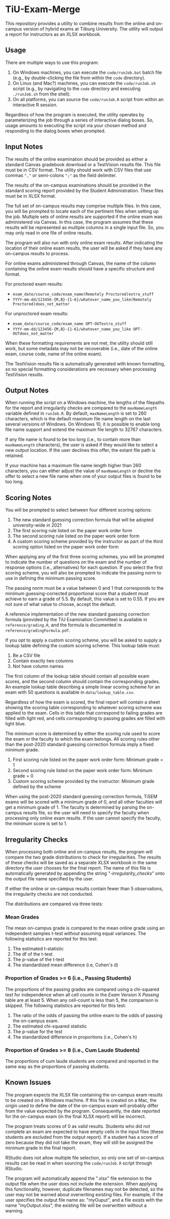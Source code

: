 # TiU-Exam-Merge

This repository provides a utility to combine results from the online and
on-campus version of hybrid exams at Tilburg University. The utility will output
a report for instructors as an XLSX workbook.

## Usage

There are multiple ways to use this program:

1. On Windows machines, you can execute the `code/runJob.bat` batch file (e.g.,
   by double-clicking the file from within the `code` directory).
1. On Linux (and Mac?) machines, you can execute the `code/runJob.sh` script
   (e.g., by navigating to the `code` directory and executing `./runJob.sh` from
   the shell).
1. On all platforms, you can source the `code/runJob.R` script from within an
   interactive R session.

Regardless of how the program is executed, the utility operates by
parameterizing the job through a series of interactive dialog boxes. So, usage
amounts to executing the script via your chosen method and responding to the
dialog boxes when prompted.

## Input Notes

The results of the online examination should be provided as either a standard
Canvas gradebook download or a TestVision results file. This file must be in CSV
format. The utility should work with CSV files that use commas `","` or
semi-colons `";"` as the field delimiter.

The results of the on-campus examinations should be provided in the standard
scoring report provided by the Student Administration. These files must be in
XLSX format.

The full set of on-campus results may comprise multiple files. In this case, you
will be prompted to locate each of the pertinent files when setting up the
job. Multiple sets of online results are supported if the online exam was
administered via Canvas. In this case, the program assumes that these results
will be represented as multiple columns in a single input file. So, you may only
read in one file of online results.

The program will also run with only online exam results. After indicating the
location of their online exam results, the user will be asked if they have any
on-campus results to process.

For online exams administered through Canvas, the name of the column containing
the online exam results should have a specific structure and format.

For proctored exam results:

- `exam_date/course_code/exam_name(Remotely Proctored)extra_stuff`
- `YYYY-mm-dd/123456-{M,B}-{1-6}/whatever_name_you_like(Remotely Proctored)does_not_matter`

For unproctored exam results:

- `exam_date/course_code/exam_name OPT-OUTextra_stuff`
- `YYYY-mm-dd/123456-{M,B}-{1-6}/whatever_name_you_like OPT-OUTdoes_not_matter`

When these formatting requirements are not met, the utility should still work,
but some metadata may not be recoverable (i.e., date of the online exam, course
code, name of the online exam).

The TestVision results file is automatically generated with known formatting, so
no special formatting considerations are necessary when processing TestVision
results.

## Output Notes

When running the script on a Windows machine, the lengths of the filepaths for
the report and irregularity checks are compared to the `maxNameLength` variable
defined in `runJob.R`. By default, `maxNameLength` is set to 260 characters,
which is the default maximum file name length on the last several versions of
Windows. On Windows 10, it is possible to enable long file name support and
extend the maximum file length to 32767 characters. 

If any file name is found to be too long (i.e., to contain more than
`maxNameLength` characters), the user is asked if they would like to select a
new output location. If the user declines this offer, the extant file path is
retained.

If your machine has a maximum file name length higher than 260 characters, you
can either adjust the value of `maxNameLength` or decline the offer to select a
new file name when one of your output files is found to be too long.

## Scoring Notes

You will be prompted to select between four different scoring options:

1. The new standard guessing correction formula that will be adopted
   university-wide in 2021
1. The first scoring rule listed on the paper work order form
1. The second scoring rule listed on the paper work order form
1. A custom scoring scheme provided by the instructor as part of the third
   scoring option listed on the paper work order form

When applying any of the first three scoring schemes, you will be prompted to
indicate the number of questions on the exam and the number of response options
(i.e., alternatives) for each question. If you select the first scoring scheme,
you will also be prompted to indicate the passing norm to use in defining the
minimum passing score. 

The passing norm must be a value between 0 and 1 that corresponds to the minimum
guessing-corrected proportional score that a student must achieve to earn a
grade of 5.5. By default, this value is set to 0.55. If you are not sure of what
value to choose, accept the default.

A reference implementation of the new standard guessing correction formula
(provided by the TiU Examination Committee) is available in
`reference/grading.R`, and the formula is documented in
`reference/gradingFormula.pdf`.

If you opt to apply a custom scoring scheme, you will be asked to supply a
lookup table defining the custom scoring scheme. This lookup table must:

1. Be a CSV file
1. Contain exactly two columns
1. Not have column names

The first column of the lookup table should contain all possible exam scores,
and the second column should contain the corresponding grades. An example lookup
table describing a simple linear scoring scheme for an exam with 50 questions is
available in `data/lookup_table.csv`.

Regardless of how the exam is scored, the final report will contain a sheet
showing the scoring table corresponding to whatever scoring scheme was applied
to the exam. Cells in this table that correspond to failing grades are filled
with light red, and cells corresponding to passing grades are filled with light
blue.

The minimum score is determined by either the scoring rule used to score the
exam or the faculty to which the exam belongs. All scoring rules other than the
post-2020 standard guessing correction formula imply a fixed minimum grade. 

1. First scoring rule listed on the paper work order form: Minimum grade = 1
1. Second scoring rule listed on the paper work order form: Minimum grade = 0
1. Custom scoring scheme provided by the instructor: Minimum grade defined by
   the scheme
   
When using the post-2020 standard guessing correction formula, TiSEM exams will
be scored with a minimum grade of 0, and all other faculties will get a minimum
grade of 1. The faculty is determined by parsing the on-campus results file, so
the user will need to specify the faculty when processing only online exam
results. If the user cannot specify the faculty, the minimum score is set to 1.

## Irregularity Checks

When processing both online and on-campus results, the program will compare the
two grade distributions to check for irregularities. The results of these checks
will be saved as a separate XLSX workbook in the same directory the user chooses
for the final report. The name of this file is automatically generated by
appending the string *"-irregularity_checks"* onto the output file name
specified by the user.

If either the online or on-campus results contain fewer than 5 observations, the
irregularity checks are not conducted.

The distributions are compared via three tests:

### Mean Grades

The mean on-campus grade is compared to the mean online grade using an
independent samples t-test *without* assuming equal variances. The following
statistics are reported for this test:

1. The estimated t-statistic
1. The df of the t-test
1. The p-value of the t-test
1. The standardized mean difference (i.e, Cohen's d)

### Proportion of Grades >= 6 (i.e., Passing Students)

The proportions of the passing grades are compared using a chi-squared test for
independence when all cell counts in the *Exam Version* X *Passing* table
are at least 5. When any cell-count is less than 5, the comparison is skipped.
The following statistics are reported for this test:

1. The ratio of the odds of passing the online exam to the odds of passing the
   on-campus exam.
1. The estimated chi-squared statistic
1. The p-value for the test
1. The standardized difference in proportions (i.e., Cohen's h)

### Proportion of Grades >= 8 (i.e., Cum Laude Students)

The proportions of cum laude students are compared and reported in the same way
as the proportions of passing students.

## Known Issues

The program expects the XLSX file containing the on-campus exam results to be
created on a Windows machine. If this file is created on a Mac, the origin used
to define the date of the on-campus exam will probably differ from the value
expected by the program. Consequently, the date reported for the on-campus exam
(in the final XLSX report) will be incorrect.

The program treats scores of 0 as valid results. Students who did not complete
an exam are expected to have empty cells in the input files (these students are
excluded from the output report). If a student has a score of zero because they
did not take the exam, they will still be assigned the minimum grade in the
final report.

RStudio does not allow multiple file selection, so only one set of on-campus
results can be read in when sourcing the `code/runJob.R` script through RStudio.

The program will automatically append the ".xlsx" file extension to the output
file when the user does not include the extension. When applying this
functionality, however, duplicate filenames may not be detected, so the user may
not be warned about overwriting existing files. For example, if the user
specifies the output file name as: "myOuput", and a file exists with the name
"myOutput.xlsx", the existing file will be overwritten without a warning.
